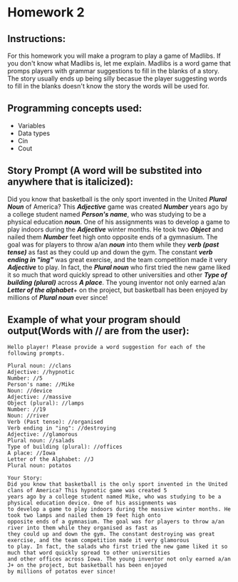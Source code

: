 # Homework 2
## Instructions:
For this homework you will make a program to play a game of Madlibs. If you don't know what Madlibs is, let me explain. Madlibs is a word game that promps
players with grammar suggestions to fill in the blanks of a story. The story usually ends up being silly becasue the player suggesting words to fill in the
blanks doesn't know the story the words will be used for.

## Programming concepts used:
  - Variables
  - Data types
  - Cin
  - Cout

## Story Prompt (A word will be substited into anywhere that is italicized):
Did you know that basketball is the only sport invented in the United ___Plural Noun___ of America? This ___Adjective___ game was created ___Number___ years
ago by a college student named ___Person's name___, who was studying to be a physical education ___noun___. One of his assignments was to develop a game to
play indoors during the ___Adjective___ winter months. He took two ___Object___ and nailed them ___Number___ feet high onto opposite ends of a
gymnasium. The goal was for players to throw a/an ___noun___ into them while they ___verb (past tense)___ as fast as they could up and down the gym. The
constant ___verb ending in "ing"___ was great exercise, and the team competition made it very ___Adjective___ to play. In fact, the ___Plural noun___ who
first tried the new game liked it so much that word quickly spread to other universities and other ___Type of building (plural)___ across ___A place___. The
young inventor not only earned a/an ___Letter of the alphabet___+ on the project, but basketball has been enjoyed by millions of ___Plural noun___ ever
since!

## Example of what your program should output(Words with // are from the user):
```
Hello player! Please provide a word suggestion for each of the following prompts.

Plural noun: //clans
Adjective: //hypnotic
Number: //5
Person's name: //Mike
Noun: //device
Adjective: //massive
Object (plural): //lamps
Number: //19
Noun: //river
Verb (Past tense): //organised
Verb ending in "ing": //destroying
Adjective: //glamorous
Plural noun: //salads
Type of building (plural): //offices
A place: //Iowa
Letter of the Alphabet: //J
Plural noun: potatos

Your Story:
Did you know that basketball is the only sport invented in the United clans of America? This hypnotic game was created 5 
years ago by a college student named Mike, who was studying to be a physical education device. One of his assignments was 
to develop a game to play indoors during the massive winter months. He took two lamps and nailed them 19 feet high onto 
opposite ends of a gymnasium. The goal was for players to throw a/an river into them while they organised as fast as 
they could up and down the gym. The constant destroying was great exercise, and the team competition made it very glamorous 
to play. In fact, the salads who first tried the new game liked it so much that word quickly spread to other universities 
and other offices across Iowa. The young inventor not only earned a/an J+ on the project, but basketball has been enjoyed 
by millions of potatos ever since!
```

